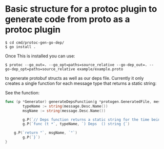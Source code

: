 # Basic structure for a protoc plugin to generate code from proto as a protoc plugin

```shell
$ cd cmd/protoc-gen-go-dep/
$ go install .
```

Once This is installed you can use:

```shell
$ protoc --go_out=. --go_opt=paths=source_relative --go-dep_out=. --go-dep_opt=paths=source_relative example/example.proto
```

to generate protobuf structs as well as our deps file. Currently it only creates a single function for each message type that returns a static string:

See the function:

```go
func (p *Generator) generateDepsFunction(g *protogen.GeneratedFile, message *protogen.Message) {
        typeName := string(message.Desc.Name())
        msgName := string(message.Desc.Name())

        g.P(`// Deps function returns a static string for the time being, needs dev`)
        g.P(`func (t *`, typeName, `) Deps  () string {`)

    g.P(`return "`, msgName, `"`)
        g.P(`}`)
}
```



